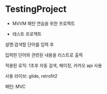 # TestingProject

* MVVM 패턴 연습을 위한 프로젝트

* 테스트 프로젝트

설명:검색할 단어를 입력 후

입력한 단어와 관련된 내용을 리스트로 출력

적용된 로직: 1초후 자동 검색, 페이징, 카카오 api 사용

사용 라이브: glide, retrofit2

패턴: MVC

